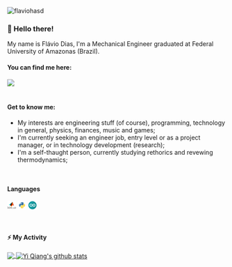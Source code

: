 <p align="left"> <img src="https://komarev.com/ghpvc/?username=flaviohasd&label=Views&color=blue&style=plastic" alt="flaviohasd" /> </p>

### 👋 Hello there!

My name is Flávio Dias, I'm a Mechanical Engineer graduated at Federal University of Amazonas (Brazil).

#### You can find me here:
<p align="left">
<div> 
<a href="https://www.linkedin.com/in/flaviohasd/" target="_blank"><img src="https://img.shields.io/badge/-LinkedIn-%230077B5?style=for-the-badge&logo=linkedin&logoColor=white" target="_blank"></a>
</div>

<br/>

#### Get to know me:
- My interests are engineering stuff (of course), programming, technology in general, physics, finances, music and games;
- I'm currently seeking an engineer job, entry level or as a project manager, or in technology development (research);
- I'm a self-thaught person, currently studying rethorics and revewing thermodynamics;

<br/>

#### Languages

<code><img height="20" src="https://raw.githubusercontent.com/github/explore/80688e429a7d4ef2fca1e82350fe8e3517d3494d/topics/matlab/matlab.png"></code>
<code><img height="20" src="https://raw.githubusercontent.com/github/explore/80688e429a7d4ef2fca1e82350fe8e3517d3494d/topics/python/python.png"></code>
<code><img height="20" src="https://raw.githubusercontent.com/github/explore/80688e429a7d4ef2fca1e82350fe8e3517d3494d/topics/arduino/arduino.png"></code>

<br/>

#### ⚡ My Activity
<a href="https://github.com/flaviohasd">
  <img align="center" src="https://github-readme-stats.vercel.app/api/top-langs/?username=flaviohasd&theme=light&hide_langs_below=1" />
</a>
<a href="https://github.com/flaviohasd">
 <img align="center" src="https://github-readme-stats.vercel.app/api?username=flaviohasd&show_icons=true&theme=light&line_height=27" alt="Yi Qiang's github stats"/>
</a>
<br/>



